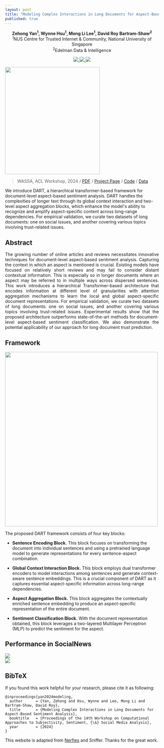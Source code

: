 ```yaml
---
layout: post
title: "Modeling Complex Interactions in Long Documents for Aspect-Based Sentiment Analysis"
published: true
---
```


<p align="center">
  <strong>Zehong Yan<sup>1</sup>, Wynne Hsu<sup>1</sup>, Mong Li Lee<sup>1</sup>, David Roy Bartram-Shaw<sup>2</sup></strong>
  <br>
  <sup style="font-size: 70%;vertical-align: super;">1</sup>NUS Centre for Trusted Internet & Community, National University of Singapore
  <br>
  <sup>2</sup>Edelman Data & Intelligence
</p>

<p align="center">
  <a href="https://workshop-wassa.github.io/"> 
    <img src="https://img.shields.io/badge/arXiv-B31B1B?logo=arxiv&labelColor=grey" />
  </a> 
  <a href="https://github.com/YanZehong/dart"> 
    <img src="https://img.shields.io/badge/Model-181717?logo=github&labelColor=grey" />
  </a> 
  <a href="https://github.com/YanZehong/SocialNews"> 
    <img src="https://img.shields.io/badge/Data-4285F4?logo=googledocs&logoColor=white&labelColor=grey" />
  </a> 
</p>

<div class="img-div-any-width" markdown="0">
  <image src="/images/dart/intro.jpeg" width="310" height="350" />
</div>


<blockquote class='subtle'>
  WASSA, ACL Workshop, 2024 / <a href="https://workshop-wassa.github.io/">PDF</a> / <a href="https://yanzehong.github.io/dart/">Project Page</a> / <a href="https://github.com/YanZehong/dart">Code</a> / <a href="https://github.com/YanZehong/SocialNews">Data</a>
</blockquote>


We introduce DART, a hierarchical transformer-based framework for document-level aspect-based sentiment analysis.
DART handles the complexities of longer text through its  global context interaction and two-level aspect aggregation blocks, which enhance the model's ability to recognize and amplify aspect-specific content  across long-range dependencies. For empirical validation, we curate two datasets of long documents: one on social issues, and another covering various topics involving trust-related issues.
<!--more-->




## Abstract
<p align="justify">
  The growing number of online articles and reviews necessitates innovative techniques for document-level aspect-based sentiment analysis. Capturing the context in which an aspect is mentioned is crucial. Existing models have focused on relatively short reviews and may fail to consider distant contextual information. This is especially so in longer documents where an aspect may be referred to in multiple ways across dispersed sentences. This work introduces a hierarchical Transformer-based architecture that encodes information at different level of granularities with attention aggregation mechanisms to learn the local and global aspect-specific document representations. For empirical validation, we curate two datasets of long documents: one on social issues, and another covering various topics involving trust-related issues. Experimental results show that the proposed architecture outperforms state-of-the-art methods for document-level aspect-based sentiment classification. We also demonstrate the potential applicability of our approach for long document trust prediction.
</p>


## Framework
<div class="img-div-any-width" markdown="0">
  <image src="/images/dart/framework.jpeg" width="500" height="570"/>
</div>

The proposed DART framework consists of four key blocks: 

- **Sentence Encoding Block.** This block focuses on transforming the document into individual sentences and using a pretrained language model to generate representations for every sentence-aspect combination.

- **Global Context Interaction Block.** This block employs dual transformer encoders to model interactions among sentences and generate context-aware sentence embeddings. This is a crucial component of DART as it captures essential aspect-specific information across long-range dependencies.


- **Aspect Aggregation Block.** This block aggregates the 
contextually enriched  sentence embedding to produce an aspect-specific representation of the entire document. 

- **Sentiment Classification Block.** With the document representation obtained, this block leverages a two-layered Multilayer Perceptron (MLP) to predict the sentiment for  the aspect.


## Performance in SocialNews
<div class="img-div-any-width" markdown="0">
  <image src="/images/dart/result-1.png"/>
</div>

<div class="img-div-any-width" markdown="0">
  <image src="/images/dart/result.jpeg"/>
</div>



## BibTeX
If you found this work helpful for your research, please cite it as following:
```
@inproceedings{yan2024modeling,
  author      = {Yan, Zehong and Hsu, Wynne and Lee, Mong Li and Bartram-Shaw, David Roy},
  title       = {Modeling Complex Interactions in Long Documents for Aspect-Based Sentiment Analysis},
  booktitle   = {Proceedings of the 14th Workshop on Computational Approaches to Subjectivity, Sentiment, {\&} Social Media Analysis},
  year        = {2024}
}
```


<footer class="footer">
  <p>
    This website is adapted from <a href="https://github.com/nerfies/nerfies.github.io">Nerfies</a> and <a hred="https://pengqi.site/Sniffer/">Sniffer</a>. Thanks for the great work.
  </p>
</footer>
